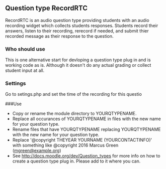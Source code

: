 Question type RecordRTC
----------------------
RecordRTC is an audio question type providing students with an audio recording widget which collects students responses.
Students record their answers, listen to their recording, rerecord if needed, and submit thier recorded message as their response to the question.

### Who should use
This is one alternative start for devloping a question type plug in and is working code as is. Although it doesn't do any actual
grading or collect student input at all.

### Settings 
Go to setings.php and set the time of the recording for this questio

###Use
* Copy or rename the module directory to YOURQTYPENAME.
* Replace all occurances of YOURQTYPENAME in files with the new name for your question type.
* Rename files that have YOURQTYPENAME replacing YOURQTYPENAME with the new name for your question type.
* Replace '@copyright  THEYEAR YOURNAME (YOURCONTACTINFO)' with something like @copyright  2016 Marcus Green (mgreen@example.org)
* See http://docs.moodle.org/dev/Question_types for more info on how to create a question type plug in. Please add to it where
 you can.
